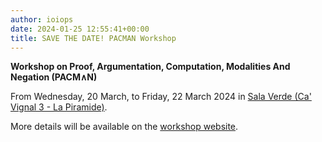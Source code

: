 ```yaml
---
author: ioiops
date: 2024-01-25 12:55:41+00:00
title: SAVE THE DATE! PACMAN Workshop
---
```


**Workshop on Proof, Argumentation, Computation, Modalities And Negation (PACM∧N)**

From Wednesday, 20 March, to Friday, 22 March 2024 in [Sala Verde (Ca' Vignal 3 - La Piramide)](https://www.di.univr.it/?ent=luogo&id=220).

More details will be available on the [workshop website](https://pacman.logicverona.it).
